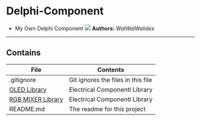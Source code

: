 # Delphi-Component
- My Own Delphi Component
![](Delphi-Component.jpg)
**Authors:**  *WalWalWalides*
------

## Contains

| File | Contents | 
| --- | --- |
| .gitignore | Git ignores the files in this file |
|[OLED Library](https://github.com/walwalwalides/Delphi-Component/tree/master/OLED%20Library) | Electrical Componentl Library|
|[RGB MIXER Library](https://github.com/walwalwalides/Delphi-Component/tree/master/OLED%20Library) | Electrical Componentl Library|
| README.md | The readme for this project
